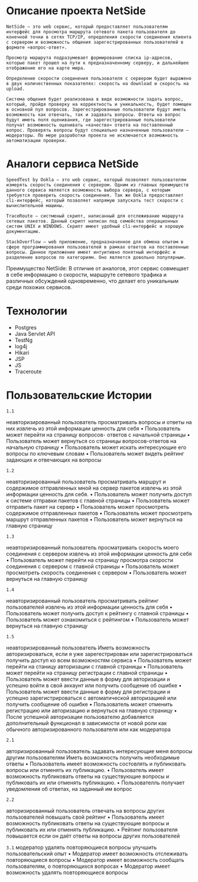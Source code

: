 # Описание проекта NetSide

	NetSide – это web сервис, который предоставляет пользователям интерфейс для просмотра маршрута сетевого пакета пользователя до конечной точки в сетях TCP/IP, определения скорости соединения клиента с сервером и возможность общения зарегестрированных пользователей в формате «вопрос-ответ».
	
	Просмотр маршрута подразумевает формирование списка ip-адресов, которые пакет прошел на пути к предназначенному серверу, и дальнейшее отображение его на карте мира. 
	
	Определение скорости соединения пользователя с сервером будет выражено в двух количественных показателях: скорость на download и скорость на upload.
	
	Система общения будет реализована в виде возможности задать вопрос, который, пройдя проверку на корректность и уникальность, будет помещен в основной пул вопросов. Зарегестрированные пользователи будут иметь возможность как отвечать, так и задавать вопросы. Ответы на вопрос будут иметь поля оценивания, где зарегестрированные пользователи получат возможность оценивать «качество» ответа на поставленный вопрос. Проверять вопросы будут специально назначенные пользователи — модераторы. По мере разработки проекта не исключается возможность автоматизации проверки.


 # Аналоги сервиса NetSide

	SpeedTest by Ookla — это web сервис, который позволяет пользователям измерять скорость соединения с сервером. Одним из главных преимуществ данного сервиса является возможность выбора сервера, с которым требуется проверить скорость соединения. Так же Ookla предоставляет cli-интерфейс, который позволяет напрямую запускать тест скорости с вычислительной машины.

	TraceRoute — систменый скрипт, написанный для отслеживание маршрута сетевых пакетов. Данный скрипт написан под семейства операционных систем UNIX и WINDOWS. Скрипт имеет удобный cli-интерфейс и хорошую документацию. 

	StackOverflow — web приложение, предназначенное для обмена опытом в сфере программирования пользователей в рамках ответов на поставленные вопросы. Данное приложение имеет интуитивно понятный интерфейс и разделение вопросов по категориям. Оно является довольно популярным.

	
Преимущество NetSide: В отличие от аналогов, этот сервис совмещает в себе информацию о скорости, маршруте сетевого трафика и различных обсуждений одновременно, что делает его уникальным среди похожих сервисов.


# Технологии

- Postgres
- Java Servlet API
- TestNg
- log4j
- Hikari
- JSP
- JS
- Traceroute


# Пользовательские Истории
`1.1`


неавторизированный пользователь
просматривать вопросы и ответы на них
извлечь из этой информации ценность для себя
	•	Пользователь может перейти на страницу вопросов- ответов с начальной страницы
	•	Пользователь может вернуться со страницы вопросов-ответов на начальную страницу
	•	Пользователь может искать интересующие его вопросы по ключевым словам
	•	Пользователь может видеть рейтинг задающих и отвечающих на вопросы
	
	
`1.2`


неавторизированный пользователь
просматривать маршрут и содержимое отправленных мной на сервер пакетов
извлечь из этой информации ценность для себя.
	•	Пользователь может получить доступ к системе отправки пакетов с главной страницы
	•	Пользователь может отправить пакет на сервер
	•	Пользователь может просмотреть содержимое отправленных пакетов
	•	Пользователь может просмотреть маршрут отправленных пакетов
	•	Пользователь может вернуться на главную страницу
	
	
`1.3`


неавторизированный пользователь
просматривать скорость моего соединения с сервером
извлечь из этой информации ценность для себя
	•	Пользователь может перейти на страницу просмотра скорости соединения с сервером с главной страницы
	•	Пользователь может просмотреть скорость соединения с сервером
	•	Пользователь может вернуться на главную страницу
	
	
`1.4`


неавторизированный пользователь
просматривать рейтинг пользователей
извлечь из этой информации ценность для себя
	•	Пользователь может получить доступ к рейтингу с главной страницы
	•	Пользователь может ознакомиться с рейтингом
	•	Пользователь может вернуться на главную страницу
	
	
`1.5`


неавторизированный пользователь
Иметь возможность авторизироваться, если я уже зарегестрирован или зарегистрироваться
получить доступ ко всем возможностям сервиса
	•	Пользователь может перейти на станицу авторизации с главной страницы
	•	Пользователь может перейти на страницу регистрации с главной страницы
	•	Пользователь может ввести данные в форму для авторизации и успешно войти в свой аккаунт или получить сообщение об ошибке
	•	Пользователь может ввести данные в форму для регистрации и успешно зарегистрироваться с автоматической авторизацией или получить сообщение об ошибке
	•	Пользователь может отменить регистрацию или авторизацию и вернуться на главную страницу
	•	После успешной авторизации пользователю добавляется дополнительный функционал в зависимости от новой роли как обычного авторизированного пользователя или как модератора
	
	
`2.1`


авторизированный пользователь
задавать интересующие меня вопросы другим пользователям
Иметь возможность получить необходимые ответы
	•	Пользователь имеет возможность состовлять и публиковать вопросы или отменять их публикацию.
	•	Пользователь имеет возможность публиковать ответы на существующие вопросы и публиковать их или отменять публикацию.
	•	Пользователль получает уведомления об ответах, на заданный им вопрос
	
	
`2.2`


авторизированный пользователь
отвечать на вопросы других пользователей
повышать свой рейтинг
	•	Пользователь имеет возможность публиковать ответы на существующие вопросы и публиковать их или отменять публикацию.
	•	Рейтинг пользователя повышается если он даёт ответы на вопросы других пользователей

`3.1`
модератор
удалять повторяющиеся вопросы
улучшить пользовательский опыт
	•	Модератор имеет возможность отслеживать повторяющиеся вопросы
	•	Модератор имеет возможность сообщать пользователям, о повторяющихся вопросах
	•	Модератор имеет возможность удалять повторяющиеся вопросы
